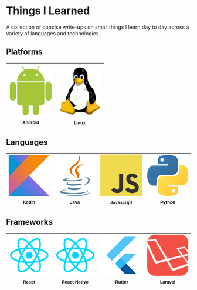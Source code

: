 # Things I Learned

A collection of concise write-ups on small things I learn day to day across a variety of languages and technologies.


## Platforms
| [<img src="https://github.com/kodeartisan/things-i-learned/blob/master/logo/android.png?raw=true" width="120px;" alt="Android"/><br /><sub><b>Android</b></sub>](https://github.com/kodeartisan/things-i-learned/tree/master/android)| [<img src="https://github.com/kodeartisan/things-i-learned/blob/master/logo/linux.png?raw=true" width="120px;" alt="Linux"/><br /><sub><b>Linux</b></sub>](https://github.com/kodeartisan/things-i-learned/tree/master/linux)|
|--|--|

## Languages
| [<img src="https://github.com/kodeartisan/things-i-learned/blob/master/logo/kotlin.png?raw=true" width="120px;" alt="Kotlin"/><br /><sub><b>Kotlin</b></sub>](https://github.com/kodeartisan/things-i-learned/tree/master/kotlin)| [<img src="https://github.com/kodeartisan/things-i-learned/blob/master/logo/java.png?raw=true" width="120px;" alt="Java"/><br /><sub><b>Java</b></sub>](https://github.com/kodeartisan/things-i-learned/tree/master/java)| [<img src="https://github.com/kodeartisan/things-i-learned/blob/master/logo/js.png?raw=true" width="120px;" alt="Javascript"/><br /><sub><b>Javascript</b></sub>](https://github.com/kodeartisan/things-i-learned/tree/master/javascript)|[<img src="https://github.com/kodeartisan/things-i-learned/blob/master/logo/python.png?raw=true" width="120px;" alt="Python"/><br /><sub><b>Python</b></sub>](https://github.com/kodeartisan/things-i-learned/tree/master/python)|
|--|--|--|--|

## Frameworks
| [<img src="https://github.com/kodeartisan/things-i-learned/blob/master/logo/react.png?raw=true" width="120px;" alt="React"/><br /><sub><b>React</b></sub>](https://github.com/kodeartisan/things-i-learned/tree/master/react)| [<img src="https://github.com/kodeartisan/things-i-learned/blob/master/logo/react.png?raw=true" width="120px;" alt="React Native"/><br /><sub><b>React Native</b></sub>](https://github.com/kodeartisan/things-i-learned/tree/master/react-native)| [<img src="https://github.com/kodeartisan/things-i-learned/blob/master/logo/flutter.png?raw=true" width="120px;" alt="Flutter"/><br /><sub><b>Flutter</b></sub>](https://github.com/kodeartisan/things-i-learned/tree/master/flutter)|[<img src="https://github.com/kodeartisan/things-i-learned/blob/master/logo/laravel.png?raw=true" width="120px;" alt="Laravel"/><br /><sub><b>Laravel</b></sub>](https://github.com/kodeartisan/things-i-learned/tree/master/laravel)|
|--|--|--|--|


